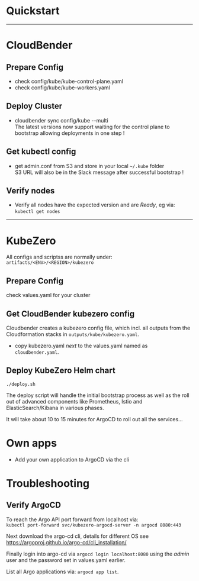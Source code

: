 # Quickstart    
---

# CloudBender

## Prepare Config
- check config/kube/kube-control-plane.yaml
- check config/kube/kube-workers.yaml

## Deploy Cluster
- cloudbender sync config/kube --multi  
  The latest versions now support waiting for the control plane to bootstrap allowing deployments in one step !

## Get kubectl config
- get admin.conf from S3 and store in your local `~/.kube` folder  
  S3 URL will also be in the Slack message after successful bootstrap !

## Verify nodes
- Verify all nodes have the expected version and are *Ready*, eg via: `kubectl get nodes`


---
# KubeZero
All configs and scriptss are normally under:  
`artifacts/<ENV>/<REGION>/kubezero`

## Prepare Config
check values.yaml for your cluster

## Get CloudBender kubezero config
Cloudbender creates a kubezero config file, which incl. all outputs from the Cloudformation stacks in `outputs/kube/kubezero.yaml`.  
- copy kubezero.yaml *next* to the values.yaml named as `cloudbender.yaml`.  

## Deploy KubeZero Helm chart
`./deploy.sh`

The deploy script will handle the initial bootstrap process as well as the roll out of advanced components like Prometheus, Istio and ElasticSearch/Kibana in various phases.

It will take about 10 to 15 minutes for ArgoCD to roll out all the services...


# Own apps
- Add your own application to ArgoCD via the cli

# Troubleshooting

## Verify ArgoCD
To reach the Argo API port forward from localhost via:  
`kubectl port-forward svc/kubezero-argocd-server -n argocd 8080:443`

Next download the argo-cd cli, details for different OS see https://argoproj.github.io/argo-cd/cli_installation/  

Finally login into argo-cd via `argocd login localhost:8080` using the *admin* user and the password set in values.yaml earlier.

List all Argo applications via: `argocd app list`.  


